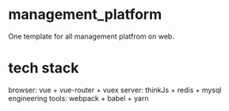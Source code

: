 # management_platform
One template for all management platfrom on web.

# tech stack
browser: vue + vue-router + vuex
server: thinkJs + redis + mysql
engineering tools: webpack + babel + yarn
